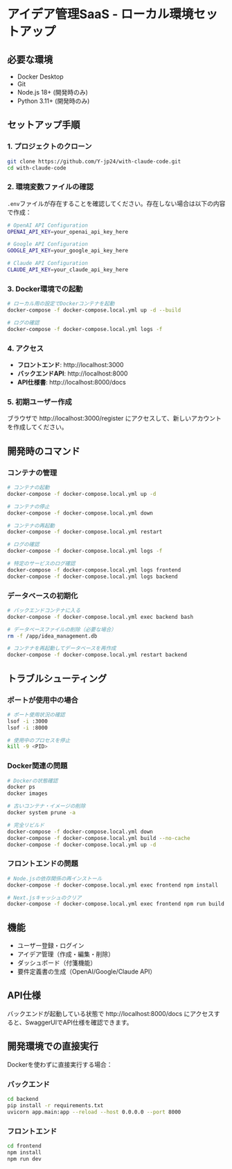 # アイデア管理SaaS - ローカル環境セットアップ

## 必要な環境

- Docker Desktop
- Git
- Node.js 18+ (開発時のみ)
- Python 3.11+ (開発時のみ)

## セットアップ手順

### 1. プロジェクトのクローン

```bash
git clone https://github.com/Y-jp24/with-claude-code.git
cd with-claude-code
```

### 2. 環境変数ファイルの確認

`.env`ファイルが存在することを確認してください。存在しない場合は以下の内容で作成：

```bash
# OpenAI API Configuration
OPENAI_API_KEY=your_openai_api_key_here

# Google API Configuration
GOOGLE_API_KEY=your_google_api_key_here

# Claude API Configuration
CLAUDE_API_KEY=your_claude_api_key_here
```

### 3. Docker環境での起動

```bash
# ローカル用の設定でDockerコンテナを起動
docker-compose -f docker-compose.local.yml up -d --build

# ログの確認
docker-compose -f docker-compose.local.yml logs -f
```

### 4. アクセス

- **フロントエンド**: http://localhost:3000
- **バックエンドAPI**: http://localhost:8000
- **API仕様書**: http://localhost:8000/docs

### 5. 初期ユーザー作成

ブラウザで http://localhost:3000/register にアクセスして、新しいアカウントを作成してください。

## 開発時のコマンド

### コンテナの管理

```bash
# コンテナの起動
docker-compose -f docker-compose.local.yml up -d

# コンテナの停止
docker-compose -f docker-compose.local.yml down

# コンテナの再起動
docker-compose -f docker-compose.local.yml restart

# ログの確認
docker-compose -f docker-compose.local.yml logs -f

# 特定のサービスのログ確認
docker-compose -f docker-compose.local.yml logs frontend
docker-compose -f docker-compose.local.yml logs backend
```

### データベースの初期化

```bash
# バックエンドコンテナに入る
docker-compose -f docker-compose.local.yml exec backend bash

# データベースファイルの削除（必要な場合）
rm -f /app/idea_management.db

# コンテナを再起動してデータベースを再作成
docker-compose -f docker-compose.local.yml restart backend
```

## トラブルシューティング

### ポートが使用中の場合

```bash
# ポート使用状況の確認
lsof -i :3000
lsof -i :8000

# 使用中のプロセスを停止
kill -9 <PID>
```

### Docker関連の問題

```bash
# Dockerの状態確認
docker ps
docker images

# 古いコンテナ・イメージの削除
docker system prune -a

# 完全リビルド
docker-compose -f docker-compose.local.yml down
docker-compose -f docker-compose.local.yml build --no-cache
docker-compose -f docker-compose.local.yml up -d
```

### フロントエンドの問題

```bash
# Node.jsの依存関係の再インストール
docker-compose -f docker-compose.local.yml exec frontend npm install

# Next.jsキャッシュのクリア
docker-compose -f docker-compose.local.yml exec frontend npm run build
```

## 機能

- ユーザー登録・ログイン
- アイデア管理（作成・編集・削除）
- ダッシュボード（付箋機能）
- 要件定義書の生成（OpenAI/Google/Claude API）

## API仕様

バックエンドが起動している状態で http://localhost:8000/docs にアクセスすると、SwaggerUIでAPI仕様を確認できます。

## 開発環境での直接実行

Dockerを使わずに直接実行する場合：

### バックエンド

```bash
cd backend
pip install -r requirements.txt
uvicorn app.main:app --reload --host 0.0.0.0 --port 8000
```

### フロントエンド

```bash
cd frontend
npm install
npm run dev
```
